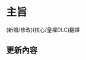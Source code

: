 # 主旨
<!--
    更新的主旨,同時也是PR標題
    ex: 新增核心翻譯
-->
(新增/修改)(核心/皇權DLC)翻譯

## 更新內容
<!--
    簡易敘述更新內容即可
    ex: 修改錯字
-->
